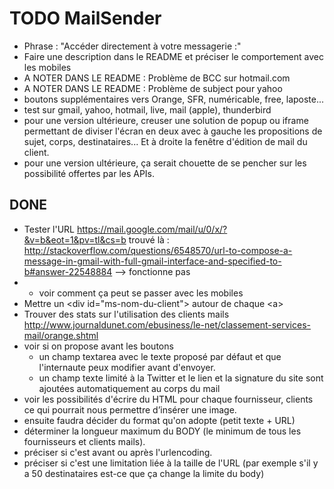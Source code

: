 # TODO MailSender
* Phrase : "Accéder directement à votre messagerie :"
* Faire une description dans le README et préciser le comportement avec les mobiles
* A NOTER DANS LE README : Problème de BCC sur hotmail.com 
* A NOTER DANS LE README : Problème de subject pour yahoo
* boutons supplémentaires vers Orange, SFR, numéricable, free, laposte...
* test sur gmail, yahoo, hotmail, live, mail (apple), thunderbird
* pour une version ultérieure, creuser une solution de popup ou iframe permettant de diviser l'écran en deux avec à gauche les propositions de sujet, corps, destinataires... Et à droite la fenêtre d'édition de mail du client.
* pour une version ultérieure, ça serait chouette de se pencher sur les possibilité offertes par les APIs.

## DONE
* Tester l'URL https://mail.google.com/mail/u/0/x/?&v=b&eot=1&pv=tl&cs=b trouvé là : http://stackoverflow.com/questions/6548570/url-to-compose-a-message-in-gmail-with-full-gmail-interface-and-specified-to-b#answer-22548884
--> fonctionne pas
* * voir comment ça peut se passer avec les mobiles
* Mettre un &lt;div id="ms-nom-du-client"&gt; autour de chaque &lt;a&gt;
* Trouver des stats sur l'utilisation des clients mails http://www.journaldunet.com/ebusiness/le-net/classement-services-mail/orange.shtml
* voir si on propose avant les boutons 
  * un champ textarea avec le texte proposé par défaut et que l'internaute peux modifier avant d'envoyer.
  * un champ texte limité à la Twitter et le lien et la signature du site sont ajoutées automatiquement au corps du mail
* voir les possibilités d'écrire du HTML pour chaque fournisseur, clients ce qui pourrait nous permettre d’insérer une image.
* ensuite faudra décider du format qu'on adopte (petit texte + URL)
* déterminer la longueur maximum du BODY (le minimum de tous les fournisseurs et clients mails).
* préciser si c'est avant ou après l'urlencoding.
* préciser si c'est une limitation liée à la taille de l'URL (par exemple s'il y a 50 destinataires est-ce que ça change la limite du body)
